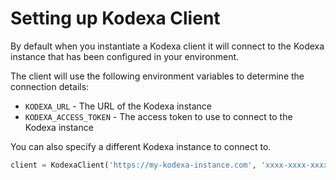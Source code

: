 # Setting up Kodexa Client

By default when you instantiate a Kodexa client it will connect to the Kodexa instance that has
been configured in your environment.

The client will use the following environment variables to determine the connection details:

* `KODEXA_URL` - The URL of the Kodexa instance
* `KODEXA_ACCESS_TOKEN` - The access token to use to connect to the Kodexa instance

You can also specify a different Kodexa instance to connect to.

```python
client = KodexaClient('https://my-kodexa-instance.com', 'xxxx-xxxx-xxxx-xxxx')
```